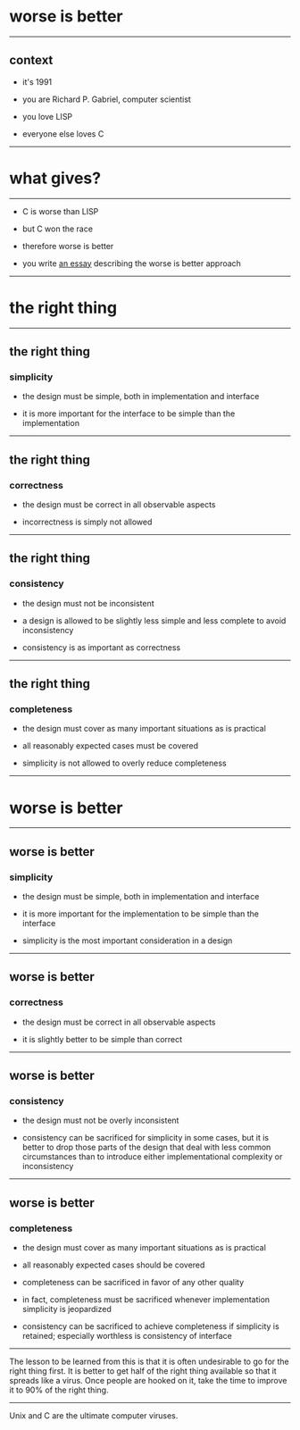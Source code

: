 # worse is better

---

## context

- it's 1991

- you are Richard P. Gabriel, computer scientist

- you love LISP

- everyone else loves C

---

# what gives?

---

- C is worse than LISP

- but C won the race

- therefore worse is better

- you write [an essay][] describing the worse is better approach

---

# the right thing

---

## the right thing

### simplicity

- the design must be simple, both in implementation and interface

- it is more important for the interface to be simple than the implementation

---

## the right thing

### correctness

- the design must be correct in all observable aspects

- incorrectness is simply not allowed

---

## the right thing

### consistency

- the design must not be inconsistent

- a design is allowed to be slightly less simple and less complete to avoid
  inconsistency

- consistency is as important as correctness

---

## the right thing

### completeness

- the design must cover as many important situations as is practical

- all reasonably expected cases must be covered

- simplicity is not allowed to overly reduce completeness

---

# worse is better

---

## worse is better

### simplicity

- the design must be simple, both in implementation and interface

- it is more important for the implementation to be simple than the interface

- simplicity is the most important consideration in a design

---

## worse is better

### correctness

- the design must be correct in all observable aspects

- it is slightly better to be simple than correct

---

## worse is better

### consistency

- the design must not be overly inconsistent

- consistency can be sacrificed for simplicity in some cases, but it is better
  to drop those parts of the design that deal with less common circumstances
  than to introduce either implementational complexity or inconsistency

---

## worse is better

### completeness

- the design must cover as many important situations as is practical

- all reasonably expected cases should be covered

- completeness can be sacrificed in favor of any other quality

- in fact, completeness must be sacrificed whenever implementation simplicity
  is jeopardized

- consistency can be sacrificed to achieve completeness if simplicity is
  retained; especially worthless is consistency of interface

---

The lesson to be learned from this is that it is often undesirable to go for
the right thing first. It is better to get half of the right thing available so
that it spreads like a virus. Once people are hooked on it, take the time to
improve it to 90% of the right thing.

---

Unix and C are the ultimate computer viruses.

[an essay]: https://dreamsongs.com/RiseOfWorseIsBetter.html
